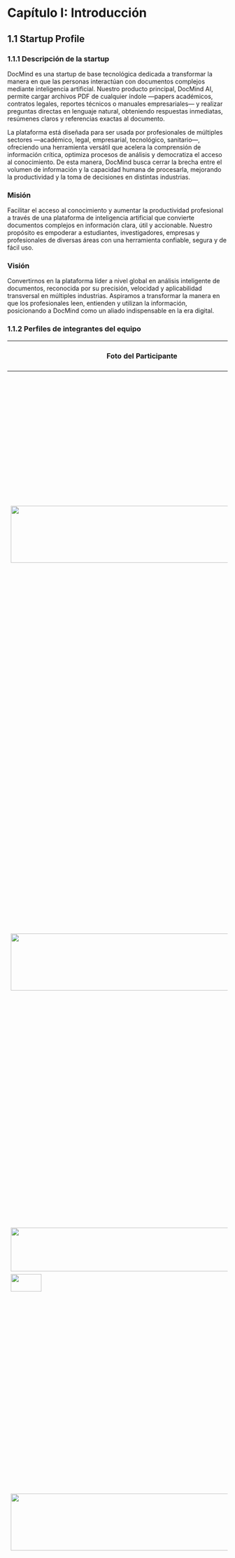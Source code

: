 # **Capítulo I: Introducción**

## **1.1 Startup Profile**

### **1.1.1 Descripción de la startup**

DocMind es una startup de base tecnológica dedicada a transformar la manera en que las personas interactúan con documentos complejos mediante inteligencia artificial. Nuestro producto principal, DocMind AI, permite cargar archivos PDF de cualquier índole —papers académicos, contratos legales, reportes técnicos o manuales empresariales— y realizar preguntas directas en lenguaje natural, obteniendo respuestas inmediatas, resúmenes claros y referencias exactas al documento.

La plataforma está diseñada para ser usada por profesionales de múltiples sectores —académico, legal, empresarial, tecnológico, sanitario—, ofreciendo una herramienta versátil que acelera la comprensión de información crítica, optimiza procesos de análisis y democratiza el acceso al conocimiento. De esta manera, DocMind busca cerrar la brecha entre el volumen de información y la capacidad humana de procesarla, mejorando la productividad y la toma de decisiones en distintas industrias.

### **Misión**  
Facilitar el acceso al conocimiento y aumentar la productividad profesional a través de una plataforma de inteligencia artificial que convierte documentos complejos en información clara, útil y accionable. Nuestro propósito es empoderar a estudiantes, investigadores, empresas y profesionales de diversas áreas con una herramienta confiable, segura y de fácil uso. 

### **Visión**  
Convertirnos en la plataforma líder a nivel global en análisis inteligente de documentos, reconocida por su precisión, velocidad y aplicabilidad transversal en múltiples industrias. Aspiramos a transformar la manera en que los profesionales leen, entienden y utilizan la información, posicionando a DocMind como un aliado indispensable en la era digital.

### **1.1.2 Perfiles de integrantes del equipo**

<table>
  <thead>
    <th>Foto del Participante</th>
    <th>Nombres y Apellidos</th>
    <th>Codigo del estudiante</th>
    <th>Descripción de carrera</th>
  </thead>
  <tr>
    <td><img src="img/angel-profile.jpeg" alt="" width="500" height="130"></td>
    <td></td>
    <td></td>
    <td>Mi nombre es Angel Anampa , tengo 20 años. Actualmente estoy cursando la carrera de Ingeniería de Software en la UPC. Elegí dicha carrera porque soy una persona que le interesa mucho los temas que tienen que ver con tecnología, me gustan los videojuegos. Me considero una persona atenta, responsable, optimista que sabe solucionar los problemas. Como integrante del equipo me comprometo a apoyar al grupo en este trabajo.</td>
  </tr>

   <tr>
    <td><img src="img/alessandro-profile.jpeg" width="500" height="130"></td>
    <td></td>
    <td></td>
    <td>Mi nombre es Alessandro David y tengo 22 años. Yo estoy cursando
    la carrera de Ingenieria de Software en la UPC y ando en 9no ciclo. Me gusto
    demasiado mi eleccion referente a la carrera dado que me interesan mucho todos los temas
    que tenga que ver con la tecnologia y las tendencias de este rubro. Me gusta leer libros de desarrollo
    personal y tambien entrenar y montar bicicleta. Me considero una persona empática, comprometida, y siempre atento a resolver cualquier problema que me concierna. Como integrante del grupo de Arquitectura de Software Emergentes me comprometo a cooperar con todo lo asignado en el trabajo tanto en la parte documentaria como en la parte tecnica del trabajo.</td>
  </tr>

  <tr>
    <td><img src="img/renato-profile.JPG" width="600" height="100"></td>
    <td>Andrea Cabanillas</td>
    <td>U202211711</td>
    <td></td>
  </tr>
  
  <tr>
    <td><img src="" width="70" height="40"></td>
    <td></td>
    <td></td>
    <td></td>
  </tr>

  <tr>
    <td><img src="img/foto-carnet-aaron.jpg" width="500" height="130"></td>
    <td>Aaron Alejandro Cruz Ticona</td>
    <td>U202213502</td>
    <td>Soy Aaron Alejandro, tengo 20 años. Actualmente estoy en el 8vo ciclo de Ingeniería de Software en la UPC. La verdad es que me metí a esta carrera porque me apasiona cómo la tecnología nos permite construir soluciones para casi todo; me encanta el desafío de enfrentarme a un problema complejo y colaborar en equipo para encontrar la mejor salida. Además, soy alguien a quien le gusta mucho aprender por su cuenta, siempre ando jugando o curioseando sobre nuevas tecnologías o cualquier tema que me parezca interesante. Cuenten conmigo para apoyar con todo en el proyecto, estoy listo para aportar y aprender de todos.</td>
  </tr>
</table>

## **1.2 Solution Profile**

### **1.2.1 Antecedentes y problemática.**

En los últimos años, el mundo ha experimentado un crecimiento exponencial en la generación de información digital. Artículos académicos, contratos legales, reportes técnicos, normativas empresariales y manuales especializados se producen en volúmenes cada vez mayores. Estos documentos suelen ser extensos, complejos y requieren interpretación detallada para su uso práctico.

Sin embargo, los profesionales y organizaciones enfrentan una brecha creciente entre la cantidad de información disponible y el tiempo necesario para procesarla. En entornos académicos, leer y analizar múltiples papers puede consumir días de trabajo. En sectores legales y empresariales, revisar contratos o regulaciones críticas implica altos costos de tiempo y riesgo de omisiones.

A nivel global, la inteligencia artificial aplicada a la gestión de documentos ha demostrado ser una herramienta prometedora para la productividad: permite resumir textos, responder preguntas contextuales y extraer información clave en segundos. En países con alta digitalización, estas soluciones ya se aplican en universidades, despachos legales y corporaciones para reducir errores, acelerar procesos y optimizar la toma de decisiones.

En este contexto surge DocMind, con la misión de desarrollar una plataforma cloud-native capaz de analizar documentos complejos en tiempo real y transformarlos en información clara, accesible y accionable para cualquier profesional. Su producto insignia, DocMind AI, busca atender la creciente necesidad de herramientas confiables, escalables y seguras que apoyen a investigadores, abogados, consultores y empresas en la interpretación de textos críticos.  

---

### **Problemática (5Ws y 2Hs)**

#### **What (Qué)**  
**¿Cuál es el problema?**  
Existe una brecha significativa en la capacidad de procesar documentos extensos y técnicos de manera rápida y confiable. Profesionales de distintas áreas dependen de horas o días de lectura para encontrar información clave, lo que genera ineficiencias, errores de interpretación y pérdida de productividad. 

#### **When (Cuándo)**  
**¿Cuándo sucede el problema?**  
El problema ocurre de forma continua en múltiples contextos:
- Estudiantes e investigadores al preparar revisiones de literatura.
- Abogados al analizar contratos y normativas.
- Empresas al revisar reportes financieros, técnicos o de cumplimiento.
- La saturación de información se agudiza en momentos críticos, como auditorías, investigaciones, juicios o entregas académicas de corto plazo.  

#### **Where (Dónde)**  
**¿Dónde surge el problema?**  
La problemática se presenta en universidades, centros de investigación, despachos legales, consultoras y corporaciones de todo el mundo, donde los equipos requieren procesar grandes volúmenes de documentos con rapidez y precisión. En Latinoamérica, esta necesidad se intensifica por la escasez de herramientas locales que aceleren el análisis documental.  

#### **Who (Quién)**  
**¿Quiénes están involucrados?**  
- **Estudiantes e investigadores** que necesitan resumir y comprender múltiples fuentes en poco tiempo.
- **Profesionales legales y empresariales** que requieren identificar cláusulas, plazos y riesgos en contratos y regulaciones.
- **Gerentes y consultores** que deben extraer insights de reportes financieros y técnicos.
- **Organizaciones** que buscan reducir costos y aumentar eficiencia en el manejo de información. 

#### **Why (Por qué)**  
**¿Cuál es la causa del problema?**  
Las causas principales incluyen:

- **Volumen creciente de documentos digitales** que supera la capacidad humana de lectura.
- **Procesos manuales** de análisis documental, lentos y sujetos a errores.
- **Falta de herramientas transversales** que sirvan tanto para el sector académico como para el legal y empresarial.
- **Limitaciones de tiempo y recursos** en profesionales que requieren tomar decisiones basadas en información compleja.
---

### **Las 2H**  

#### **How (Cómo)**  
**¿Cómo se utilizará el producto?**  
El sistema se integrará mediante una plataforma web donde los usuarios podrán cargar documentos en PDF. El motor de IA procesará el archivo y permitirá realizar preguntas en lenguaje natural, devolviendo resúmenes, explicaciones y citas del documento en cuestión de segundos.

**¿Cómo se logrará resolver el problema?**  
Mediante el uso de modelos avanzados de lenguaje natural (NLP), arquitecturas cloud-native y un diseño escalable que permita manejar múltiples documentos al mismo tiempo. Además, el sistema garantizará seguridad, privacidad y trazabilidad de la información, adaptándose a distintos sectores profesionales.

#### **How Much (Cuánto)**  
**¿Cuál es la magnitud del problema?**  
De acuerdo con **un informe de IDC (2023)**, el 80% de los datos generados en el mundo se encuentra en formato no estructurado (documentos, PDFs, textos largos). Profesionales pueden gastar hasta el 30% de su jornada laboral buscando y procesando información, lo que representa pérdidas económicas y de productividad millonarias a nivel global.

**¿Quiénes serán los beneficiados?**  
- **Académicos e investigadores**, al ahorrar tiempo en la lectura de papers y tesis.
- **Abogados y empresas**, al optimizar la revisión de contratos y normativas.
- **Organizaciones de distintos sectores**, al mejorar la toma de decisiones mediante información más clara y accesible.

### **1.2.2 Lean UX Process.**
#### **1.2.2.1 Lean UX Problem Statements.**

DocMind busca acelerar y simplificar la comprensión de documentos complejos mediante IA. Si la plataforma no garantiza precisión en las respuestas, contexto verificable (citas dentro del documento) y facilidad de uso en distintos sectores, la adopción será limitada.

**¿Cómo podemos ofrecer resúmenes confiables, respuestas contextuales y navegación clara dentro de documentos extensos, disponibles en web/mobile, con mínima fricción en la experiencia del usuario?**

---

#### **1.2.2.2 Lean UX Assumptions.**

**User Assumptions**  

- **Quién es el usuario:** Investigadores, estudiantes, abogados, analistas, consultores y gerentes.

- **Dónde encaja el producto**: En el flujo de análisis documental (papers académicos, contratos, reportes financieros, manuales técnicos).

- **Problemas a resolver:** Reducir tiempos de lectura, facilitar acceso a información crítica, y evitar omisiones por sobrecarga de texto.

- **Cuándo y cómo se usa:** A diario; los usuarios cargan PDFs, hacen preguntas en lenguaje natural y obtienen resúmenes o citas clave.

- **Cómo debe verse y comportarse:** Interfaz intuitiva, accesible, con opciones claras de resumen, búsqueda y preguntas rápidas.

**Business Assumptions**  
- Los clientes necesitan extraer información clave de documentos de manera inmediata para mejorar productividad.
- Esto se logrará con una arquitectura cloud-native, escalable y segura.
- **Principal valor:** Ahorro de tiempo y aumento en la precisión de la toma de decisiones. 

- **Beneficios adicionales:**  
  - Adaptabilidad multisectorial (educación, legal, empresarial, técnico).
  - Experiencia de usuario ágil en web y móvil.
  - Cumplimiento de seguridad y privacidad en el manejo de documentos.
---

#### **1.2.2.3 Lean UX Hypothesis Statements.**

- **Creemos que** ofrecer resúmenes automáticos y preguntas-respuestas sobre documentos extensos **logrará** reducir el tiempo que los profesionales invierten en la lectura.
**Lo sabremos cuando veamos** que más del 60% de los usuarios utilicen la función de resumen en al menos tres documentos por semana.

- **Creemos que** mostrar citas textuales vinculadas a la respuesta logrará aumentar la confianza de los usuarios en el sistema.
**Lo sabremos cuando veamos** que más del 70% de los usuarios revisen la sección de “referencia al documento” al consultar respuestas.

- **Creemos que** habilitar interfaces web y móviles optimizadas logrará que los usuarios consulten documentos en diversos entornos (universidad, oficina, teletrabajo).
**Lo sabremos cuando veamos** que al menos el 50% de los accesos provengan desde dispositivos móviles o fuera de entornos corporativos.

- **Creemos que** integrar la opción de búsqueda avanzada y filtros dentro de los documentos logrará mejorar la precisión en el análisis de información clave.
**Lo sabremos cuando veamos** que los usuarios reduzcan en un 20% el tiempo promedio de búsqueda de información dentro de un documento.

- **Creemos que** ofrecer reportes de uso (tiempos de lectura ahorrados, documentos procesados, citas extraídas) logrará aumentar la percepción de valor en equipos académicos y corporativos.
**Lo sabremos cuando veamos** que al menos el 40% de los administradores o gestores descarguen reportes mensualmente.

- **Creemos que** permitir la carga de múltiples documentos y la comparación entre ellos logrará optimizar el trabajo en proyectos de investigación y análisis empresarial.
**Lo sabremos cuando veamos** que más del 30% de los usuarios usen la función de comparación en al menos dos sesiones mensuales.

#### **1.2.2.4 Lean UX Canvas.**
<img src="img/Lean-UX-Canvas.jpg">

## **1.3 Segmentos objetivo**

1. **Sector Académico y Científico**

  - Usuarios: investigadores, estudiantes de posgrado, profesores universitarios, médicos especialistas.
  - Problema: necesitan analizar papers, tesis y revisiones científicas extensas en poco tiempo.
  - Cómo ayuda DocMind: resume artículos, extrae citas, encuentra datos clave y permite preguntas directas al PDF (ej. “¿cuáles son las conclusiones del estudio?”).
  - Ejemplo de uso: un residente de anestesiología sube una guía clínica de 200 páginas y obtiene resúmenes rápidos de protocolos específicos en segundos.

  2. **Sector Legal y Empresarial**

  - Usuarios: abogados, consultores, analistas de compliance, gerentes de empresas.
  - Problema: los contratos, reportes financieros y normativas legales son densos y difíciles de revisar.
  - Cómo ayuda DocMind: identifica cláusulas críticas, plazos, riesgos y genera resúmenes claros de documentos extensos.
  - Ejemplo de uso: un abogado corporativo sube un contrato internacional y le pregunta a DocMind: “¿qué cláusula regula las penalidades por incumplimiento?” y obtiene la respuesta inmediata.